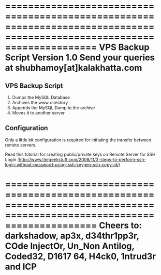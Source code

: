 ========================================================================================================================
VPS Backup Script 
Version 1.0
Send your queries at shubhamoy[at]kalakhatta.com
========================================================================================================================

VPS Backup Script
-----------------
1. Dumps the MySQL Database
2. Archives the www directory
3. Appends the MySQL Dump to the archive
4. Moves it to another server


Configuration
-------------
Only a little bit configuration is required for initiating the transfer between remote servers. 

Read this tutorial for creating public/private keys on Remote Server for SSH Login 
(http://www.thegeekstuff.com/2008/11/3-steps-to-perform-ssh-login-without-password-using-ssh-keygen-ssh-copy-id/)



========================================================================================================================
Cheers to: darkshadow, ap3x, d34thr1pp3r, COde InjectOr, Un_Non Antilog, Coded32, D1617 64, H4ck0, 1ntrud3r and ICP
========================================================================================================================
